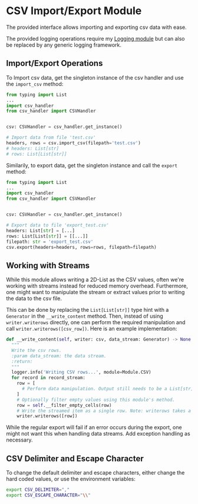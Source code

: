 # CSV Import/Export Module

The provided interface allows importing and exporting csv data with ease.

The provided logging operations require my [Logging module](https://github.com/leolion3/Portfolio/tree/master/Python/Logger) but can also be replaced by any generic logging framework.

## Import/Export Operations

To Import csv data, get the singleton instance of the csv handler and use the `import_csv` method:

```python
from typing import List
...
import csv_handler
from csv_handler import CSVHandler


csv: CSVHandler = csv_handler.get_instance()

# Import data from file 'test.csv'
headers, rows = csv.import_csv(filepath='test.csv')
# headers: List[str]
# rows: List[List[str]]

```

Similarily, to export data, get the singleton instance and call the `export` method:

```python
from typing import List
...
import csv_handler
from csv_handler import CSVHandler


csv: CSVHandler = csv_handler.get_instance()

# Export data to file 'export_test.csv'
headers: List[str] = [...]
rows: List[List[str]] = [[...]]
filepath: str = 'export_test.csv'
csv.export(headers=headers, rows=rows, filepath=filepath)
```

## Working with Streams

While this module allows writing a 2D-List as the CSV values, often we're working with streams instead for reduced memory overhead.
Furthermore, one might want to manipulate the stream or extract values prior to writing the data to the csv file.

This can be done by replacing the `List[List[str]]` type hint with a `Generator` in the `__write_content` method. Then, instead of using `writer.writerows` directly,
one can perform the required manipulation and call `writer.writerows([csv_row])`. Here is an example implementation:

```python
def __write_content(self, writer: csv, data_stream: Generator) -> None:
  """
  Write the csv rows.
  :param data_stream: the data stream.
  :return:
  """
  logger.info('Writing CSV rows...', module=Module.CSV)
  for record in record_stream:
    row = [
      # Perform data manipulation. Output still needs to be a List[str] as required by csv.writer
    ]
    # Optionally filter empty values using this module's method.
    row = self.__filter_empty_cells(row)
    # Write the streamed item as a single row. Note: writerows takes a 2D list
    writer.writerows([row])
```

While the regular export will fail if an error occurs during the export, one might not want this when handling data streams. Add exception handling as necessary.

## CSV Delimiter and Escape Character

To change the default delimiter and escape characters, either change the hard coded values, or use the environment variables:

```bash
export CSV_DELIMITER=","
export CSV_ESCAPE_CHARACTER="\\"
```
